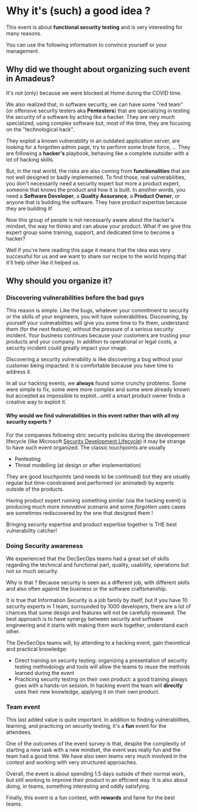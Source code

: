 # Why it's (such) a good idea ?

This event is about **functional security testing** and is very interesting for many reasons.

You can use the following information to convince yourself or your management.

## Why did we thought about organizing such event in Amadeus?

It's not (only) because we were blocked at Home during the COVID time.

We also realized that, in software security, we can have some "red team" (or offensive security testers aka **Pentesters**) that are specializing in testing the security of a software by acting like a hacker. They are very much specialized, using complex software but, most of the time, they are focusing on the "technological hack".

They exploit a known vulnerability in an outdated application server, are looking for a forgotten admin page, try to perform some brute force, ... They are following a **hacker's** playbook, behaving like a complete outsider with a lot of hacking skills.

But, in the real world, the risks are also coming from **functionalities**  that are not well designed or badly implemented. To find those, real vulnerabilities, you don't necessarily need a security expert but more a product expert, someone that knows the product and how it is built. In another words, you need a **Software Developer**, a **Quality Assurance**, a **Product Owner**, or anyone that is building the software. They have product expertise because they are building it!

Now this group of people is not necessarily aware about the hacker's mindset, the way he thinks and can abuse your product. What if we give this expert group some training, support, and dedicated time to become a hacker?

Well if you're here reading this page it means that the idea was very successful for us and we want to share our recipe to the world hoping that it'll help other like it helped us.

## Why should you organize it?

### Discovering vulnerabilities before the bad guys

This reason is simple. Like the bugs, whatever your commitment to security or the skills of your engineers, you will have vulnerabilities. Discovering, by yourself your vulnerabilities will give you some time to fix them, understand them (for the next feature), without the pressure of a serious security incident. Your business continues because your customers are trusting your products and your company. In addition to operational or legal costs, a security incident could greatly impact your image.

Discovering a security vulnerability is like discovering a bug without your customer being impacted: it is comfortable because you have time to address it.

In all our hacking events, we **always** found some crunchy problems. Some were simple to fix, some were more complex and some were already known but accepted as impossible to exploit...until a smart product owner finds a creative way to exploit it.

#### Why would we find vulnerabilities in this event rather than with all my security experts ?
For the companies following stric security policies during the developement lifecycle (like Microsoft [Security Development Lifecycle](https://www.microsoft.com/en-us/securityengineering/sdl/practices)) it may be strange to have such event organized.
The classic touchpoints are usually 
- Pentesting
- Threat modelling (at design or after implementation)

They are good touchpoints (and needs to be continued) but they are usually regular but time-constrained and performed (or animated) by experts outside of the products. 

Having product expert running something similar (via the hacking event) is producing much more *innovative* scenario and some *forgotten* uses cases are sometimes rediscovered by the one that designed them !

Bringing security expertise and product expertise together is THE best vulnerability catcher!

### Doing Security awareness

We experienced that the DecSecOps teams had a great set of skills regarding the technical and functional part, quality, usability, operations but not so much security.

Why is that ? Because security is seen as a different job, with different skills and also often against the business or the software craftsmanship.

It is true that Information Security is a job family by itself, but if you have 10 security experts in 1 team, surrounded by 1000 developers, there are a lot of chances that some design and features will not be carefully  reviewed. The best approach is to have synergy between security and software engineering and it starts with making them work together, understand each other.

The DevSecOps teams will, by attending to a hacking event, gain theoretical and practical knowledge:

* Direct training on security testing: organizing a presentation of security testing methodology and tools will allow the teams to reuse the methods learned during the event
* Practicing security testing on their own product: a good training always goes with a hands-on session. In hacking event the team will **directly** uses their new knowledge, applying it on their own product.

### Team event

This last added value is quite important. In addition to finding vulnerabilities, learning, and practicing on security testing, it's a **fun** event for the attendees.

One of the outcomes of the event survey is that, despite the complexity of starting a new task with a new mindset, the event was really fun and the team had a good time. We have also seen teams very much involved in the contest and working with very structured approaches.

Overall, the event is about spending 1.5 days outside of their normal work, but still working to improve their product in an efficient way.
It is also about doing, in teams, something interesting and oddly satisfying.

Finally, this event is a fun contest, with **rewards** and fame for the best teams.